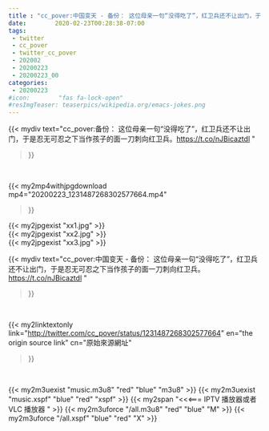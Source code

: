 ```yaml
---
title : "cc_pover:中国变天 - 备份： 这位母亲一句“没得吃了”，红卫兵还不让出门，于是忍无可忍之下当作孩子的面一刀刺向红卫兵。https://t.co/nJBicaztdl "
date:        2020-02-23T00:28:38-07:00
tags:
 - twitter
 - cc_pover
 - twitter_cc_pover
 - 202002
 - 20200223
 - 20200223_00
categories:
 - 20200223
#icon:        "fas fa-lock-open"
#resImgTeaser: teaserpics/wikipedia.org/emacs-jokes.png
---
```


{{< mydiv text="cc_pover:备份： 这位母亲一句“没得吃了”，红卫兵还不让出门，于是忍无可忍之下当作孩子的面一刀刺向红卫兵。https://t.co/nJBicaztdl "
>}}
<br>


{{< my2mp4withjpgdownload mp4="20200223_1231487268302577664.mp4"
>}}

{{< my2jpgexist "xx1.jpg" >}}<br>
{{< my2jpgexist "xx2.jpg" >}}<br>
{{< my2jpgexist "xx3.jpg" >}}<br>



{{< mydiv text="cc_pover:中国变天 - 备份： 这位母亲一句“没得吃了”，红卫兵还不让出门，于是忍无可忍之下当作孩子的面一刀刺向红卫兵。https://t.co/nJBicaztdl "
>}}
<br>

{{< my2linktextonly link="http://twitter.com/cc_pover/status/1231487268302577664"
en="the origin source link" cn="原始來源網址"
>}}


<br>

{{< my2m3uexist "music.m3u8" "red"  "blue" "m3u8" >}} {{< my2m3uexist "music.xspf" "blue" "red"  "xspf" >}} {{< my2span "<<<=== IPTV 播放器或者 VLC 播放器 " >}} {{< my2m3uforce "/all.m3u8" "red"  "blue" "M" >}} {{< my2m3uforce "/all.xspf" "blue" "red"  "X" >}} 

